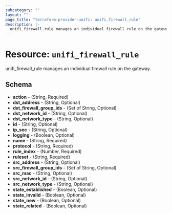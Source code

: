 ```yaml
---
subcategory: ""
layout: ""
page_title: "terraform-provider-unifi: unifi_firewall_rule"
description: |-
  unifi_firewall_rule manages an individual firewall rule on the gateway.
---
```


# Resource: `unifi_firewall_rule`

unifi_firewall_rule manages an individual firewall rule on the gateway.



## Schema

- **action** - (String, Required)
- **dst_address** - (String, Optional)
- **dst_firewall_group_ids** - (Set of String, Optional)
- **dst_network_id** - (String, Optional)
- **dst_network_type** - (String, Optional)
- **id** - (String, Optional)
- **ip_sec** - (String, Optional)
- **logging** - (Boolean, Optional)
- **name** - (String, Required)
- **protocol** - (String, Required)
- **rule_index** - (Number, Required)
- **ruleset** - (String, Required)
- **src_address** - (String, Optional)
- **src_firewall_group_ids** - (Set of String, Optional)
- **src_mac** - (String, Optional)
- **src_network_id** - (String, Optional)
- **src_network_type** - (String, Optional)
- **state_established** - (Boolean, Optional)
- **state_invalid** - (Boolean, Optional)
- **state_new** - (Boolean, Optional)
- **state_related** - (Boolean, Optional)


